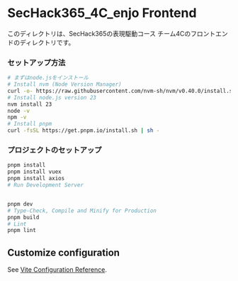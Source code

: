 # SecHack365_4C_enjo Frontend

このディレクトリは、SecHack365の表現駆動コース チーム4Cのフロントエンドのディレクトリです。

### セットアップ方法

```bash
# まずはnode.jsをインストール
# Install nvm (Node Version Manager)
curl -o- https://raw.githubusercontent.com/nvm-sh/nvm/v0.40.0/install.sh | bash
# Install node.js version 23 
nvm install 23
node -v
npm -v
# Install pnpm
curl -fsSL https://get.pnpm.io/install.sh | sh -
```

### プロジェクトのセットアップ

```bash
pnpm install
pnpm install vuex
pnpm install axios
# Run Development Server


pnpm dev
# Type-Check, Compile and Minify for Production
pnpm build
# Lint
pnpm lint
```

## Customize configuration

See [Vite Configuration Reference](https://vite.dev/config/).